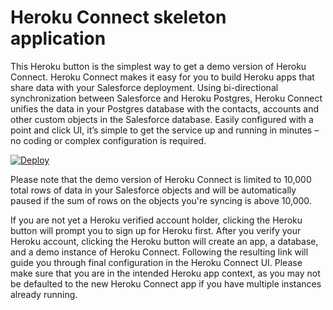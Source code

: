 # Heroku Connect skeleton application

This Heroku button is the simplest way to get a demo version of Heroku Connect.  Heroku Connect makes it easy for you to build Heroku apps that share data with your Salesforce deployment. Using bi-directional synchronization between Salesforce and Heroku Postgres, Heroku Connect unifies the data in your Postgres database with the contacts, accounts and other custom objects in the Salesforce database. Easily configured with a point and click UI, it’s simple to get the service up and running in minutes – no coding or complex configuration is required.

[![Deploy](https://www.herokucdn.com/deploy/button.png)](https://heroku.com/deploy?template=https://github.com/heroku/heroku-connect-skeleton)

Please note that the demo version of Heroku Connect is limited to 10,000 total rows of data in your Salesforce objects and will be automatically paused if the sum of rows on the objects you're syncing is above 10,000. 

If you are not yet a Heroku verified account holder, clicking the Heroku button will prompt you to sign up for Heroku first.  After you verify your Heroku account, clicking the Heroku button will create an app, a database, and a demo instance of Heroku Connect.  Following the resulting link will guide you through final configuration in the Heroku Connect UI. Please make sure that you are in the intended Heroku app context, as you may not be defaulted to the new Heroku Connect app if you have multiple instances already running. 
